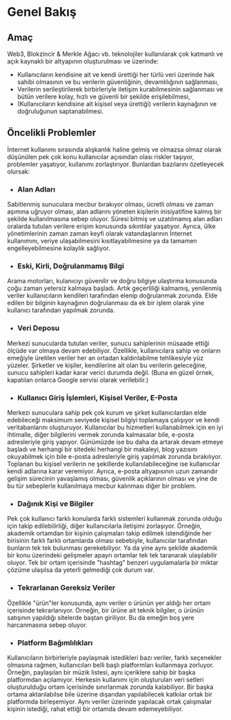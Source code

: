 # Genel Bakış

## Amaç

Web3, Blokzincir & Merkle Ağacı vb. teknolojiler kullanılarak çok katmanlı ve açık kaynaklı bir altyapının oluşturulması ve üzerinde:

- Kullanıcıların kendisine ait ve kendi ürettiği her türlü veri üzerinde hak sahibi olmasının ve bu verilerin güvenliğinin, devamlılığının sağlanması,
- Verilerin serileştirilerek birbirleriyle iletişim kurabilmesinin sağlanması ve bütün verilere kolay, hızlı ve güvenli bir şekilde erişilebilmesi,
- (Kullanıcıların kendisine ait kişisel veya ürettiği) verilerin kaynağının ve doğruluğunun saptanabilmesi.

## Öncelikli Problemler

İnternet kullanımı sırasında alışkanlık haline gelmiş ve olmazsa olmaz olarak düşünülen pek çok konu kullanıcılar açısından olası riskler taşıyor, problemler yaşatıyor, kullanımı zorlaştırıyor. Bunlardan bazılarını özetleyecek olursak:

- ### Alan Adları
Sabitlenmiş sunuculara mecbur bırakıyor olması, ücretli olması ve zaman aşımına uğruyor olması, alan adlarını yöneten kişilerin inisiyatifine kalmış bir şekilde kullanılmasına sebep oluyor. Süresi bitmiş ve uzatılmamış alan adları oralarda tutulan verilere erişim konusunda sıkıntılar yaşatıyor.
Ayrıca, ülke yönetimlerinin zaman zaman keyfi olarak vatandaşlarının İnternet kullanımını, veriye ulaşabilmesini kısıtlayabilmesine ya da tamamen engelleyebilmesine kolaylık sağlıyor.

- ### Eski, Kirli, Doğrulanmamış Bilgi
Arama motorları, kulanıcıyı güvenilir ve doğru bilgiye ulaştırma konusunda çoğu zaman yetersiz kalmaya başladı. Artık geçerliliği kalmamış, yenilenmiş veriler kullanıcıların kendileri tarafından elenip doğrulanmak zorunda. Elde edilen bir bilginin kaynağının doğrulanması da ek bir işlem olarak yine kullanıcı tarafından yapılmak zorunda.

- ### Veri Deposu
Merkezi sunucularda tutulan veriler, sunucu sahiplerinin müsaade ettiği ölçüde var olmaya devam edebiliyor. Özellikle, kullanıcılara sahip ve onların emeğiyle üretilen veriler her an ortadan kaldırılabilme tehlikesiyle yüz yüzeler. Şirketler ve kişiler, kendilerine ait olan bu verilerin geleceğine, sunucu sahipleri kadar karar verici durumda değil.
(Buna en güzel örnek, kapatılan onlarca Google servisi olarak verilebilir.)

- ### Kullanıcı Giriş İşlemleri, Kişisel Veriler, E-Posta
Merkezi sunuculara sahip pek çok kurum ve şirket kullanıcılardan elde edebileceği maksimum seviyede kişisel bilgiyi toplamaya çalışıyor ve kendi veritabanlarını oluşturuyor. Kullanıcılar bu hizmetleri kullanabilmek için en iyi ihtimalle, diğer bilgilerini vermek zorunda kalmasalar bile, e-posta adresleriyle giriş yapıyor. Günümüzde ise bu daha da artarak devam etmeye başladı ve herhangi bir sitedeki herhangi bir makaleyi, blog yazısını okuyabilmek için bile e-posta adresleriyle giriş yapılmak zorunda bırakılıyor. Toplanan bu kişisel verilerin ne şekillerde kullanılabileceğine ise kullanıcılar kendi adlarına karar veremiyor. Ayrıca, e-posta altyapısının uzun zamandır gelişim sürecinin yavaşlamış olması, güvenlik açıklarının olması ve yine de bu tür sebeplerle kullanılmaya mecbur kalınması diğer bir problem.

- ### Dağınık Kişi ve Bilgiler
Pek çok kullanıcı farklı konularda farklı sistemleri kullanmak zorunda olduğu için takip edilebilirliği, diğer kullanıcılarla iletişimi zorlaşıyor. Örneğin, akademik ortamdan bir kişinin çalışmaları takip edilmek istendiğinde her birisinin farklı farklı ortamlarda olması sebebiyle, kullanıcılar tarafından bunların tek tek bulunması gerekebiliyor. Ya da yine aynı şekilde akademik bir konu üzerindeki gelişmeler apayrı ortamlar tek tek taranarak ulaşılabilir oluyor. Tek bir ortam içerisinde "hashtag" benzeri uygulamalarla bir miktar çözüme ulaşılsa da yeterli gelmediği çok durum var.

- ### Tekrarlanan Gereksiz Veriler
Özellikle "ürün"ler konusunda, aynı veriler o ürünün yer aldığı her ortam içerisinde tekrarlanıyor. Örneğin, bir ürüne ait teknik bilgiler, o ürünün satışının yapıldığı sitelerde baştan giriliyor. Bu da emeğin boş yere harcanmasına sebep oluyor.

- ### Platform Bağımlılıkları
Kullanıcıların birbirleriyle paylaşmak istedikleri bazı veriler, farklı seçenekler olmasına rağmen, kullanıcıları belli başlı platformları kullanmaya zorluyor. Örneğin, paylaşılan bir müzik listesi, aynı içeriklere sahip bir başka platformdan açılamıyor. Herkesin kullanımı için oluşturulan veri setleri oluşturulduğu ortam içerisinde sınırlanmak zorunda kalabiliyor. Bir başka ortama aktarılabilse bile üzerine dışarıdan yapılabilecek katkılar ortak bir platformda birleşemiyor. Aynı veriler üzerinde yapılacak ortak çalışmalar kişinin istediği, rahat ettiği bir ortamda devam edemeyebiliyor.

